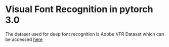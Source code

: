# Visual Font Recognition in pytorch 3.0

The dataset used for deep font recognition is Adobe VFR Dataset which can be accessed [here](http://www.atlaswang.com/deepfont.html)
